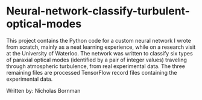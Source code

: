 # Neural-network-classify-turbulent-optical-modes
This project contains the Python code for a custom neural network I wrote from scratch, mainly as a neat learning experience, while on a research visit at the University of Waterloo. The network was written to classify six types of paraxial optical modes (identified by a pair of integer values) traveling through atmospheric turbulence, from real experimental data. The three remaining files are processed TensorFlow record files containing the experimental data.

Written by: Nicholas Bornman
